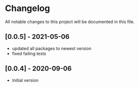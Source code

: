 # Changelog

All notable changes to this project will be documented in this file.

## [0.0.5] - 2021-05-06

* updated all packages to newest version
* fixed failing tests

## [0.0.4] - 2020-09-06

* Initial version
